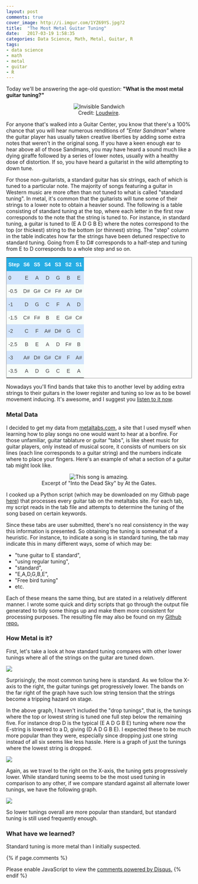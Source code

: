 ```yaml
---
layout: post
comments: true
cover_image: http://i.imgur.com/1YZ69YS.jpg?2
title:  "The Most Metal Guitar Tuning"
date:   2017-03-19 1:58:35
categories: Data Science, Math, Metal, Guitar, R
tags:
- data science
- math
- metal
- guitar
- R
---
```


<script async src="//pagead2.googlesyndication.com/pagead/js/adsbygoogle.js"></script>
<!-- personal_blog -->
<ins class="adsbygoogle"
     style="display:block"
     data-ad-client="ca-pub-7213376997288299"
     data-ad-slot="4540332365"
     data-ad-format="auto"></ins>
<script>
(adsbygoogle = window.adsbygoogle || []).push({});
</script>

<script>
  (function(i,s,o,g,r,a,m){i['GoogleAnalyticsObject']=r;i[r]=i[r]||function(){
  (i[r].q=i[r].q||[]).push(arguments)},i[r].l=1*new Date();a=s.createElement(o),
  m=s.getElementsByTagName(o)[0];a.async=1;a.src=g;m.parentNode.insertBefore(a,m)
  })(window,document,'script','//www.google-analytics.com/analytics.js','ga');

  ga('create', 'UA-59145213-1', 'auto');
  ga('send', 'pageview');

</script>

Today we'll be answering the age-old question: **"What is the most metal guitar tuning?"** 

<p align="center">
    <center>
        <figure>
            <img src="http://i.imgur.com/1YZ69YS.jpg?2" alt="Invisible Sandwich"/>
            <figcaption>Credit: <a href="http://loudwire.com/funniest-black-metal-versions-of-famous-memes/">Loudwire</a>.</figcaption>
        </figure>
    </center>
</p>

For anyone that's walked into a Guitar Center, you know that there's a 100% chance that you will hear numerous renditions of *"Enter Sandman"* where the guitar player has usually taken creative liberties by adding some extra notes that weren't in the original song. If you have a keen enough ear to hear above all of those Sandmans, you may have heard a sound much like a dying giraffe followed by a series of lower notes, usually with a healthy dose of distortion. If so, you have heard a guitarist in the wild attempting to down tune. 

For those non-guitarists, a standard guitar has six strings, each of which is tuned to a particular note. The majority of songs featuring a guitar in Western music are more often than not tuned to what is called "standard tuning". In metal, it's common that the guitarists will tune some of their strings to a lower note to obtain a heavier sound. The following is a table consisting of standard tuning at the top, where each letter in the first row corresponds to the note that the string is tuned to. For instance, in standard tuning, a guitar is tuned to (E A D G B E) where the notes correspond to the top (or thickest) string to the bottom (or thinnest) string. The "step" column in the table indicates how far the strings have been detuned respective to standard tuning. Going from E to D# corresponds to a half-step and tuning from E to D corresponds to a whole step and so on.   

<style type="text/css">
.tg  {border-collapse:collapse;border-spacing:0;border-color:#999;border-width:1px;border-style:solid;margin:0px auto;}
.tg td{font-family:Arial, sans-serif;font-size:14px;padding:10px 5px;border-style:solid;border-width:0px;overflow:hidden;word-break:normal;border-color:#999;color:#444;background-color:#F7FDFA;}
.tg th{font-family:Arial, sans-serif;font-size:14px;font-weight:normal;padding:10px 5px;border-style:solid;border-width:0px;overflow:hidden;word-break:normal;border-color:#999;color:#fff;background-color:#26ADE4;}
.tg .tg-n7bi{font-weight:bold;font-family:"Arial Black", Gadget, sans-serif !important;}
.tg .tg-c6lk{background-color:#D2E4FC;font-family:"Arial Black", Gadget, sans-serif !important;;vertical-align:top}
.tg .tg-bn52{background-color:#D2E4FC;font-family:"Arial Black", Gadget, sans-serif !important;;text-align:center;vertical-align:top}
.tg .tg-19ig{font-family:"Arial Black", Gadget, sans-serif !important;;vertical-align:top}
.tg .tg-bvw0{font-weight:bold;font-family:"Arial Black", Gadget, sans-serif !important;;text-align:center}
.tg .tg-k2e9{background-color:#D2E4FC;font-family:"Arial Black", Gadget, sans-serif !important;}
.tg .tg-i6zj{background-color:#D2E4FC;font-family:"Arial Black", Gadget, sans-serif !important;;text-align:center}
.tg .tg-pjj5{font-family:"Arial Black", Gadget, sans-serif !important;}
.tg .tg-szxb{font-family:"Arial Black", Gadget, sans-serif !important;;text-align:center}
.tg .tg-223e{font-family:"Arial Black", Gadget, sans-serif !important;;text-align:center;vertical-align:top}
</style>
<table class="tg">
  <tr>
    <th class="tg-n7bi">Step</th>
    <th class="tg-bvw0">S6</th>
    <th class="tg-bvw0">S5</th>
    <th class="tg-bvw0">S4</th>
    <th class="tg-bvw0">S3</th>
    <th class="tg-bvw0">S2</th>
    <th class="tg-bvw0">S1</th>
  </tr>
  <tr>
    <td class="tg-k2e9">0</td>
    <td class="tg-i6zj">E</td>
    <td class="tg-i6zj">A</td>
    <td class="tg-i6zj">D</td>
    <td class="tg-i6zj">G</td>
    <td class="tg-i6zj">B</td>
    <td class="tg-i6zj">E</td>
  </tr>
  <tr>
    <td class="tg-pjj5">-0.5</td>
    <td class="tg-szxb">D#</td>
    <td class="tg-szxb">G#</td>
    <td class="tg-szxb">C#</td>
    <td class="tg-szxb">F#</td>
    <td class="tg-szxb">A#</td>
    <td class="tg-szxb">D#</td>
  </tr>
  <tr>
    <td class="tg-k2e9">-1</td>
    <td class="tg-i6zj">D</td>
    <td class="tg-i6zj">G</td>
    <td class="tg-i6zj">C</td>
    <td class="tg-i6zj">F</td>
    <td class="tg-i6zj">A</td>
    <td class="tg-i6zj">D</td>
  </tr>
  <tr>
    <td class="tg-pjj5">-1.5</td>
    <td class="tg-szxb">C#</td>
    <td class="tg-szxb">F#</td>
    <td class="tg-szxb">B</td>
    <td class="tg-szxb">E</td>
    <td class="tg-szxb">G#</td>
    <td class="tg-szxb">C#</td>
  </tr>
  <tr>
    <td class="tg-k2e9">-2</td>
    <td class="tg-i6zj">C</td>
    <td class="tg-i6zj">F</td>
    <td class="tg-i6zj">A#</td>
    <td class="tg-i6zj">D#</td>
    <td class="tg-i6zj">G</td>
    <td class="tg-i6zj">C</td>
  </tr>
  <tr>
    <td class="tg-pjj5">-2.5</td>
    <td class="tg-szxb">B</td>
    <td class="tg-szxb">E</td>
    <td class="tg-szxb">A</td>
    <td class="tg-szxb">D</td>
    <td class="tg-szxb">F#</td>
    <td class="tg-szxb">B</td>
  </tr>
  <tr>
    <td class="tg-c6lk">-3</td>
    <td class="tg-bn52">A#</td>
    <td class="tg-bn52">D#</td>
    <td class="tg-bn52">G#</td>
    <td class="tg-bn52">C#</td>
    <td class="tg-bn52">F</td>
    <td class="tg-bn52">A#</td>
  </tr>
  <tr>
    <td class="tg-19ig">-3.5</td>
    <td class="tg-223e">A</td>
    <td class="tg-223e">D</td>
    <td class="tg-223e">G</td>
    <td class="tg-223e">C</td>
    <td class="tg-223e">E</td>
    <td class="tg-223e">A</td>
  </tr>
</table>

Nowadays you'll find bands that take this to another level by adding extra strings to their guitars in the lower register and tuning so low as to be bowel movement inducing. It's awesome, and I suggest you <a href="https://www.youtube.com/watch?v=zg2076b5Lqc">listen to it now</a>. 

### Metal Data

I decided to get my data from <a href="http://metaltabs.com/index.html">metaltabs.com</a>, a site that I used myself when learning how to play songs no one would want to hear at a bonfire. For those unfamiliar, guitar tablature or guitar "tabs", is like sheet music for guitar players, only instead of musical score, it consists of numbers on six lines (each line corresponds to a guitar string) and the numbers indicate where to place your fingers. Here's an example of what a section of a guitar tab might look like.

<p align="center">
    <center>
        <figure>
            <img src="http://imgur.com/UcF1mUt.png" alt="This song is amazing."/>
            <figcaption>Excerpt of "Into the Dead Sky" by At the Gates.</figcaption>
        </figure>
    </center>
</p>

I cooked up a Python script (which may be downloaded on my Github page <a href="https://github.com/vprusso/metaltabs_scraper">here</a>) that processes every guitar tab on the metaltabs site. For each tab, my script reads in the tab file and attempts to determine the tuning of the song based on certain keywords. 

Since these tabs are user submitted, there's no real consistency in the way this information is presented. So obtaining the tuning is somewhat of a heuristic. For instance, to indicate a song is in standard tuning, the tab may indicate this in many different ways, some of which may be: 

* "tune guitar to E standard",
* "using regular tuning",
* "standard", 
* "E,A,D,G,B,E", 
* "Free bird tuning"
* etc. 

Each of these means the same thing, but are stated in a relatively different manner. I wrote some quick and dirty scripts that go through the output file generated to tidy some things up and make them more consistent for processing purposes. The resulting file may also be found on my <a href="https://github.com/vprusso/metaltabs_scraper">Github repo.</a>

### How Metal is it?

First, let's take a look at how standard tuning compares with other lower tunings where all of the strings on the guitar are tuned down. 

![](http://i.imgur.com/T2fn5Za.png)

Surprisingly, the most common tuning here is standard. As we follow the X-axis to the right, the guitar tunings get progressively lower. The bands on the far right of the graph have such low string tension that the strings become a tripping hazard on stage.   

In the above graph, I haven't included the "drop tunings", that is, the tunings where the top or lowest string is tuned one full step below the remaining five. For instance drop D is the typical (E A D G B E) tuning where now the E-string is lowered to a D, giving (D A D G B E). I expected these to be much more popular than they were, especially since dropping just one string instead of all six seems like less hassle. Here is a graph of just the tunings where the lowest string is dropped.

![](http://i.imgur.com/WIlvhiQ.png)

Again, as we travel to the right on the X-axis, the tuning gets progressively lower. While standard tuning seems to be the most used tuning in comparison to any other, if we compare standard against all alternate lower tunings, we have the following graph. 

![](http://i.imgur.com/zsp4HYq.png)

So lower tunings overall are more popular than standard, but standard tuning is still used frequently enough. 

### What have we learned?

Standard tuning is more metal than I initially suspected. 


{% if page.comments %}
<div id="disqus_thread"></div>
<script>
    /**
     *  RECOMMENDED CONFIGURATION VARIABLES: EDIT AND UNCOMMENT THE SECTION BELOW TO INSERT DYNAMIC VALUES FROM YOUR PLATFORM OR CMS.
     *  LEARN WHY DEFINING THESE VARIABLES IS IMPORTANT: https://disqus.com/admin/universalcode/#configuration-variables
     */
    /*
    var disqus_config = function () {
        this.page.url = http://vprusso.github.io/blog/2015/welcome-to-jekyll/;  // Replace PAGE_URL with your page's canonical URL variable
        this.page.identifier = PAGE_IDENTIFIER; // Replace PAGE_IDENTIFIER with your page's unique identifier variable
    };
    */
    (function() {  // DON'T EDIT BELOW THIS LINE
        var d = document, s = d.createElement('script');
        
        s.src = '//vprusso.disqus.com/embed.js';
        
        s.setAttribute('data-timestamp', +new Date());
        (d.head || d.body).appendChild(s);
    })();
</script>
<noscript>Please enable JavaScript to view the <a href="https://disqus.com/?ref_noscript" rel="nofollow">comments powered by Disqus.</a></noscript>
{% endif %}

